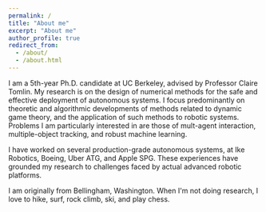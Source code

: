 ```yaml
---
permalink: /
title: "About me"
excerpt: "About me"
author_profile: true
redirect_from: 
  - /about/
  - /about.html
---
```


I am a 5th-year Ph.D. candidate at UC Berkeley, advised by Professor Claire Tomlin. My research is on the design of numerical methods for the safe and effective deployment of autonomous systems. I focus predominantly on theoretic and algorithmic developments of methods related to dynamic game theory, and the application of such methods to robotic systems. Problems I am particularly interested in are those of mult-agent interaction, multiple-object tracking, and robust machine learning. 

I have worked on several production-grade autonomous systems, at Ike Robotics, Boeing, Uber ATG, and Apple SPG. These experiences have grounded my research to challenges faced by actual advanced robotic platforms.  

I am originally from Bellingham, Washington. When I'm not doing research, I love to hike, surf, rock climb, ski, and play chess. 



